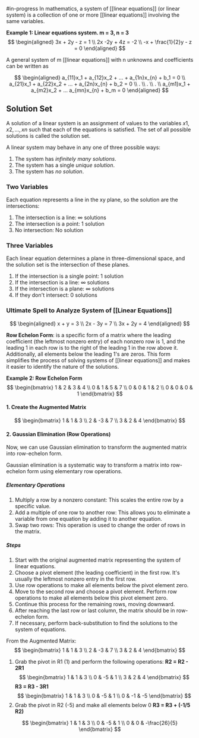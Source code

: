 #in-progress 
In mathematics, a system of [[linear equations]] (or linear system) is a collection of one or more [[linear equations]] involving the same variables.

**Example 1: Linear equations system. m = 3, n = 3**
$$
\begin{aligned}
3x + 2y - z = 1 \\
2x -2y + 4z = -2 \\
-x + \frac{1}{2}y - z = 0
\end{aligned}
$$


A general system of m [[linear equations]] with n unknowns and coefficients can be written as

$$
\begin{aligned}
a_{11}x_1 + a_{12}x_2 + ... + a_{1n}x_{n} + b_1 = 0 \\
a_{21}x_1 + a_{22}x_2 + ... + a_{2n}x_{n} + b_2 = 0 \\
. \\
. \\
. \\
a_{m1}x_1 + a_{m2}x_2 + ... a_{mn}x_{n} + b_m = 0
\end{aligned}
$$
## Solution Set
A solution of a linear system is an assignment of values to the variables $x1, x2, ..., xn$ such that each of the equations is satisfied. The set of all possible solutions is called the solution set.

A linear system may behave in any one of three possible ways:

1. The system has _infinitely many solutions_.
2. The system has a single _unique solution_.
3. The system has _no solution_.

### Two Variables
Each equation represents a line in the xy plane, so the solution are the intersections:
1. The intersection is a line: $\infty$ solutions
2. The intersection is a point: 1 solution
3. No intersection: No solution

### Three Variables
Each linear equation determines a plane in three-dimensional space, and the solution set is the intersection of these planes.
1. If the intersection is a single point: 1 solution
2. If the intersection is a line: $\infty$ solutions
3. If the intersection is a plane: $\infty$ solutions
4. If they don't intersect: 0 solutions

### Ultimate Spell to Analyze System of [[Linear Equations]]

$$
\begin{aligned}
x + y = 3 \\
2x - 3y = 7 \\
3x + 2y = 4
\end{aligned}
$$

**Row Echelon Form**: is a specific form of a matrix where the leading coefficient (the leftmost nonzero entry) of each nonzero row is 1, and the leading 1 in each row is to the right of the leading 1 in the row above it. Additionally, all elements below the leading 1's are zeros. This form simplifies the process of solving systems of [[linear equations]] and makes it easier to identify the nature of the solutions.

**Example 2: Row Echelon Form**
$$
\begin{bmatrix}
1 & 2 & 3 & 4 \\
0 & 1 & 5 & 7 \\
0 & 0 & 1 & 2 \\
0 & 0 & 0 & 1
\end{bmatrix}
$$


#### 1. Create the Augmented Matrix

$$
\begin{bmatrix}
1 & 1 & 3 \\
2 & -3 & 7 \\
3 & 2 & 4
\end{bmatrix}
$$
#### 2. Gaussian Elimination (Row Operations)
Now, we can use Gaussian elimination to transform the augmented matrix into row-echelon form.

Gaussian elimination is a systematic way to transform a matrix into row-echelon form using elementary row operations.

##### Elementary Operations
1. Multiply a row by a nonzero constant: This scales the entire row by a specific value.
2. Add a multiple of one row to another row: This allows you to eliminate a variable from one equation by adding it to another equation.
3. Swap two rows: This operation is used to change the order of rows in the matrix.

##### Steps
1. Start with the original augmented matrix representing the system of linear equations.
2. Choose a pivot element (the leading coefficient) in the first row. It's usually the leftmost nonzero entry in the first row.
3. Use row operations to make all elements below the pivot element zero.
4. Move to the second row and choose a pivot element. Perform row operations to make all elements below this pivot element zero.
5. Continue this process for the remaining rows, moving downward.
6. After reaching the last row or last column, the matrix should be in row-echelon form.
7. If necessary, perform back-substitution to find the solutions to the system of equations.

From the Augmented Matrix:
$$
$$
$$
\begin{bmatrix}
1 & 1 & 3 \\
2 & -3 & 7 \\
3 & 2 & 4
\end{bmatrix}
$$
1. Grab the pivot in R1 (1) and perform the following operations:
	**R2 = R2 - 2R1**
$$
\begin{bmatrix}
1 & 1 & 3 \\
0 & -5 & 1 \\
3 & 2 & 4
\end{bmatrix}
$$
	**R3 = R3 - 3R1**
$$
\begin{bmatrix}
1 & 1 & 3 \\
0 & -5 & 1 \\
0 & -1 & -5
\end{bmatrix}
$$
2. Grab the pivot in R2 (-5) and make all elements below 0
	**R3 = R3 + (-1/5 R2)**

$$
\begin{bmatrix}
1 & 1 & 3 \\
0 & -5 & 1 \\
0 & 0 & -\frac{26}{5}
\end{bmatrix}
$$